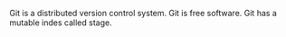 Git is a distributed version control system.
Git is free software.
Git has a mutable indes called stage.
